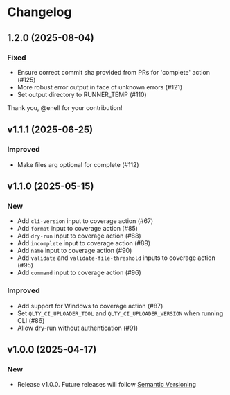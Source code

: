 # Changelog

## 1.2.0 (2025-08-04)

### Fixed

- Ensure correct commit sha provided from PRs for 'complete' action (#125)
- More robust error output in face of unknown errors (#121)
- Set output directory to RUNNER_TEMP (#110)

Thank you, @enell for your contribution!

## v1.1.1 (2025-06-25)

### Improved

- Make files arg optional for complete (#112)

## v1.1.0 (2025-05-15)

### New

- Add `cli-version` input to coverage action (#67)
- Add `format` input to coverage action (#85)
- Add `dry-run` input to coverage action (#88)
- Add `incomplete` input to coverage action (#89)
- Add `name` input to coverage action (#90)
- Add `validate` and `validate-file-threshold` inputs to coverage action (#95)
- Add `command` input to coverage action (#96)

### Improved

- Add support for Windows to coverage action (#87)
- Set `QLTY_CI_UPLOADER_TOOL` and `QLTY_CI_UPLOADER_VERSION` when running CLI (#86)
- Allow dry-run without authentication (#91)

## v1.0.0 (2025-04-17)

### New

- Release v1.0.0. Future releases will follow [Semantic Versioning](https://semver.org/)
